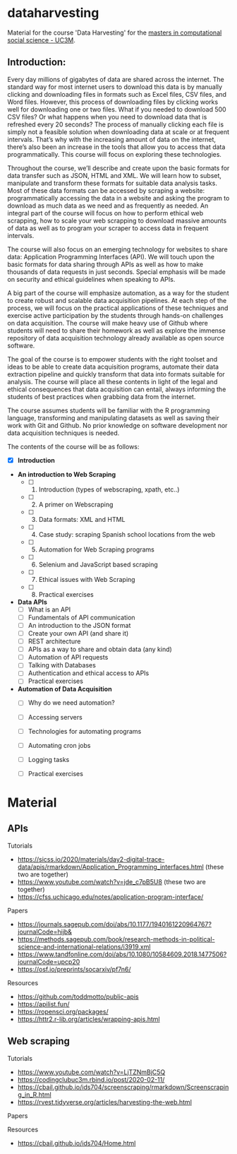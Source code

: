 # dataharvesting
Material for the course 'Data Harvesting' for the [masters in computational social science - UC3M](https://www.uc3m.es/master/computational-social-science#home).

## Introduction:

Every day millions of gigabytes of data are shared across the internet. The standard way for most internet users to download this data is by manually clicking and downloading files in formats such as Excel files, CSV files, and Word files. However, this process of downloading  files by clicking works well for downloading one or two files. What if you needed to download 500 CSV files? Or what happens when you need to download data that is refreshed every 20 seconds? The process of manually clicking each file is simply not a feasible solution when downloading data at scale or at frequent intervals. That’s why with the increasing amount of data on the internet, there’s also been an increase in the tools that allow you to access that data programmatically. This course will focus on exploring these technologies. 

Throughout the course, we’ll describe and create upon the basic formats for data transfer such as JSON, HTML and XML. We will learn how to subset, manipulate and transform these formats for suitable data analysis tasks. Most of these data formats can be accessed by scraping a website: programmatically accessing the data in a website and asking the program to download as much data as we need and as frequently as needed. An integral part of the course will focus on how to perform ethical web scrapping, how to scale your web scrapping to download massive amounts of data as well as to program your scraper to access data in frequent intervals.

The course will also focus on an emerging technology for websites to share data: Application Programming Interfaces (API). We will touch upon the basic formats for data sharing through APIs as well as how to make thousands of data requests in just seconds. Special emphasis will be made on security and ethical guidelines when speaking to APIs. 

A big part of the course will emphasize automation, as a way for the student to create robust and scalable data acquisition pipelines. At each step of the process, we will focus on the practical applications of these techniques and exercise active participation by the students through hands-on challenges on data acquisition. The course will make heavy use of Github where students will need to share their homework as well as explore the immense repository of data acquisition technology already available as open source software.

The goal of the course is to empower students with the right toolset and ideas to be able to create data acquisition programs, automate their data extraction pipeline and quickly transform that data into formats suitable for analysis. The course will place all these contents in light of the legal and ethical consequences that data acquisition can entail, always informing the students of best practices when grabbing data from the internet. 

The course assumes students will be familiar with the R programming language, transforming and manipulating datasets as well as saving their work with Git and Github. No prior knowledge on software development nor data acquisition techniques is needed.
  
The contents of the course will be as follows:

- [X] **Introduction**

- **An introduction to Web Scraping**
  - [ ] 1. Introduction (types of webscraping, xpath, etc..)
  - [ ] 2. A primer on Webscraping
  - [ ] 3. Data formats: XML and HTML
  - [ ] 4. Case study: scraping Spanish school locations from the web
  - [ ] 5. Automation for Web Scraping programs
  - [ ] 6. Selenium and JavaScript based scraping
  - [ ] 7. Ethical issues with Web Scraping
  - [ ] 8. Practical exercises
  
- **Data APIs**
  - [ ] What is an API
  - [ ] Fundamentals of API communication
  - [ ] An introduction to the JSON format
  - [ ] Create your own API (and share it)
  - [ ] REST architecture
  - [ ] APIs as a way to share and obtain data (any kind)
  - [ ] Automation of API requests
  - [ ] Talking with Databases
  - [ ] Authentication and ethical access to APIs
  - [ ] Practical exercises
  
- **Automation of Data Acquisition**
  - [ ] Why do we need automation?
  - [ ] Accessing servers
  - [ ] Technologies for automating programs
  - [ ] Automating cron jobs
  - [ ] Logging tasks
  - [ ] Practical exercises


# Material

## APIs

Tutorials
  - https://sicss.io/2020/materials/day2-digital-trace-data/apis/rmarkdown/Application_Programming_interfaces.html (these two are together)
  - https://www.youtube.com/watch?v=jde_c7pB5U8 (these two are together)
  - https://cfss.uchicago.edu/notes/application-program-interface/

Papers
  - https://journals.sagepub.com/doi/abs/10.1177/1940161220964767?journalCode=hijb&
  - https://methods.sagepub.com/book/research-methods-in-political-science-and-international-relations/i3919.xml
  - https://www.tandfonline.com/doi/abs/10.1080/10584609.2018.1477506?journalCode=upcp20
  - https://osf.io/preprints/socarxiv/pf7n6/

Resources
  - https://github.com/toddmotto/public-apis
  - https://apilist.fun/
  - https://ropensci.org/packages/
  - https://httr2.r-lib.org/articles/wrapping-apis.html


## Web scraping

Tutorials
  - https://www.youtube.com/watch?v=LjTZNmBjC5Q
  - https://codingclubuc3m.rbind.io/post/2020-02-11/
  - https://cbail.github.io/ids704/screenscraping/rmarkdown/Screenscraping_in_R.html
  - https://rvest.tidyverse.org/articles/harvesting-the-web.html

Papers
  
Resources
  - https://cbail.github.io/ids704/Home.html
